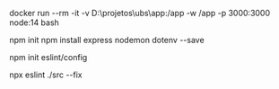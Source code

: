 docker run --rm -it  -v D:\projetos\ubs\app:/app -w /app -p 3000:3000 node:14 bash


npm init
npm install express nodemon dotenv --save

npm init eslint/config

npx eslint ./src --fix